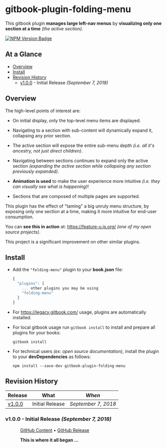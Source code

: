 # gitbook-plugin-folding-menu

This gitbook plugin **manages large left-nav menus** by **visualizing only
one section at a time** _(the active section)_.

<!--- Badges for CI Builds ---> 

[![NPM Version Badge](https://img.shields.io/npm/v/gitbook-plugin-folding-menu.svg)](https://www.npmjs.com/package/gitbook-plugin-folding-menu)


## At a Glance

- [Overview](#overview)
- [Install](#install)
- [Revision History](#revision-history)
  * [v1.0.0] - Initial Release *(September 7, 2018)*


## Overview

The high-level points of interest are:

- On initial display, only the top-level menu items are displayed.

- Navigating to a section with sub-content will dynamically expand it,
  collapsing any prior section.

- The active section will expose the entire sub-menu depth _(i.e. all
  it's ancestry, not just direct children)_.

- Navigating between sections continues to expand only the active
  section _(expanding the active section while collapsing any section
  previously expanded)_.

- **Animation is used** to make the user experience more intuitive
  _(i.e. they can visually see what is happening)_!

- Sections that are composed of multiple pages are supported.

This plugin has the effect of "taming" a big unruly menu structure, by
exposing only one section at a time, making it more intuitive for
end-user consumption.

You can **see this in action** at: https://feature-u.js.org/ _(one of
my open source projects)_.

This project is a significant improvement on other similar plugins.

## Install

- Add the `"folding-menu"` plugin to your **book.json** file:

  ```js
  {
    "plugins": [
      ... other plugins you may be using
      "folding-menu"
    ]
  }
  ```

- For https://legacy.gitbook.com/ usage, plugins are automatically installed.

- For local gitbook usage run `gitbook install` to install and prepare
  all plugins for your books:

  ```shell
  gitbook install
  ```

- For technical users _(ex: open source documentation)_, install the
  plugin to your **devDependencies** as follows:

  ```shell
  npm install --save-dev gitbook-plugin-folding-menu
  ```

## Revision History


Release  | What                                            | *When*
---------|-------------------------------------------------|------------------
[v1.0.0] | Initial Release                                 | *September 7, 2018*



<!-- *** RELEASE *************************************************************** -->
[v1.0.0]: #v100---initial-release-september-7-2018

### v1.0.0 - Initial Release *(September 7, 2018)*

<ul><ul><!--- indentation hack for github - other attempts with style is stripped (be careful with number bullets) ---> 

[GitHub Content](https://github.com/KevinAst/gitbook-plugin-folding-menu/tree/v1.0.0)
&bull;
[GitHub Release](https://github.com/KevinAst/gitbook-plugin-folding-menu/releases/tag/v1.0.0)

**This is where it all began ...**

</ul></ul>
